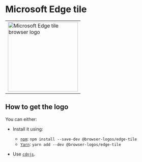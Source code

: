 Microsoft Edge tile
===================

<table>
    <tr height=230>
        <td>
            <a href="https://github.com/alrra/browser-logos/tree/9fbca1f7ff0761a9a8c7511ae43535b1a16a2c4d/src/edge-tile">
                <img width=220 src="https://raw.githubusercontent.com/alrra/browser-logos/9fbca1f7ff0761a9a8c7511ae43535b1a16a2c4d/src/edge-tile/edge-tile.svg?sanitize=true" alt="Microsoft Edge tile browser logo">
            </a>
        </td>
    </tr>
</table>

How to get the logo
-------------------

You can either:

* Install it using:

  * [`npm`][npm]: `npm install --save-dev @browser-logos/edge-tile`
  * [`Yarn`][yarn]: `yarn add --dev @browser-logos/edge-tile`

* Use [`cdnjs`][cdnjs].

<!-- Link labels: -->

[cdnjs]: https://cdnjs.com/libraries/browser-logos
[npm]: https://www.npmjs.com/
[yarn]: https://yarnpkg.com/
